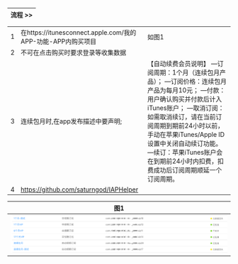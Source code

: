 | 流程 >> |
| --- |


|  |  |  |
| --- | --- | --- |
| 1 | 在https://itunesconnect.apple.com/我的APP-功能-APP内购买项目 | 如图1 |
| 2 | 不可在点击购买时要求登录等收集数据 |  | 
| 3 | 连续包月时,在app发布描述中要声明; | 【自动续费会员说明】 —订阅周期：1个月（连续包月产品）； —订阅价格：连续包月产品为每月10元； —付款：用户确认购买并付款后计入iTunes账户； —取消订阅：如需取消续订，请在当前订阅周期到期前24小时以前，手动在苹果iTunes/Apple ID设置中关闭自动续订功能。 —续订：苹果iTunes账户会在到期前24小时内扣费，扣费成功后订阅周期顺延一个订阅周期。 |
| 4 | https://github.com/saturngod/IAPHelper |  |


| 图1 |
| --- |
| ![](assets/2.png) |
